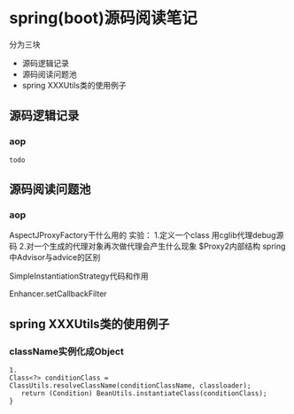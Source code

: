 # spring(boot)源码阅读笔记
分为三块
- 源码逻辑记录 
- 源码阅读问题池
- spring XXXUtils类的使用例子

## 源码逻辑记录
### aop
```
todo
```

## 源码阅读问题池

### aop 
AspectJProxyFactory干什么用的
实验：
1.定义一个class 用cglib代理debug源码
2.对一个生成的代理对象再次做代理会产生什么现象
$Proxy2内部结构
spring中Advisor与advice的区别


SimpleInstantiationStrategy代码和作用

Enhancer.setCallbackFilter

## spring XXXUtils类的使用例子

### className实例化成Object
```
1. 
Class<?> conditionClass = ClassUtils.resolveClassName(conditionClassName, classloader);
   return (Condition) BeanUtils.instantiateClass(conditionClass);
}

```
